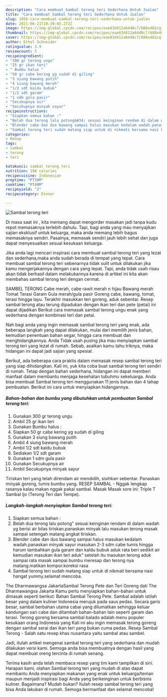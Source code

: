 ```yaml
---
description: "Cara membuat Sambal terong teri Sederhana Untuk Jualan"
title: "Cara membuat Sambal terong teri Sederhana Untuk Jualan"
slug: 1056-cara-membuat-sambal-terong-teri-sederhana-untuk-jualan
date: 2021-06-21T10:39:03.272Z
image: https://img-global.cpcdn.com/recipes/eae83d412a6448c7/680x482cq70/sambal-terong-teri-foto-resep-utama.jpg
thumbnail: https://img-global.cpcdn.com/recipes/eae83d412a6448c7/680x482cq70/sambal-terong-teri-foto-resep-utama.jpg
cover: https://img-global.cpcdn.com/recipes/eae83d412a6448c7/680x482cq70/sambal-terong-teri-foto-resep-utama.jpg
author: Ethel Schneider
ratingvalue: 3.9
reviewcount: 5
recipeingredient:
- "300 gr terong ungu"
- "25 gr ikan teri"
- " Bumbu halus "
- "50 gr cabe kering yg sudah di giling"
- "3 siung bawang putih"
- "4 siung bawang merah"
- "1/2 sdt kaldu bubuk"
- "1/2 sdt garam"
- "1 sdm gula pasir"
- "Secukupnya air"
- "Secukupnya minyak sayur"
recipeinstructions:
- "Siapkan semua bahan :"
- "Belah dua terong lalu potong&#34; sesuai keinginan rendam di dalam wadah yg berisi air bilas tiriskan.panaskan minyak lalu masukan terong masak sampai setengah matang angkat tiriskan."
- "Blender cabe dan duo bawang sampai halus masukan kedalam wadah.panaskan minyak sayur masukan 2-3 sdm cabe tumis hingga harum tambahkan gula garam dan kaldu bubuk aduk rata beri sedikit air kemudian masukan ikan teri aduk&#34; setelah itu masukan terong aduk sampai rata masak sampai bumbu meresap dan terong nya matang.matikan kompor.koreksi rasa"
- "Sambal terong teri sudah matang siap untuk di nikmati bersama nasi hangat yummy.selamat mencoba."
categories:
- Resep
tags:
- sambal
- terong
- teri

katakunci: sambal terong teri 
nutrition: 198 calories
recipecuisine: Indonesian
preptime: "PT39M"
cooktime: "PT49M"
recipeyield: "2"
recipecategory: Dinner

---
```



![Sambal terong teri](https://img-global.cpcdn.com/recipes/eae83d412a6448c7/680x482cq70/sambal-terong-teri-foto-resep-utama.jpg)

Di masa  saat ini , kita memang dapat mengorder masakan jadi tanpa kudu repot memasaknya terlebih dahulu. Tapi, bagi anda yang mau menyajikan sajian eksklusif untuk keluarga, maka anda memang lebih bagus memasaknya sendiri. Pasalnya, memasak sendiri jauh lebih sehat dan juga dapat menyesuaikan sesuai kesukaan keluarga.

Jika anda lagi mencari inspirasi cara membuat sambal terong teri yang lezat dan sederhana,maka anda sudah berada di tempat yang tepat. Cara membuat sambal terong teri  sebenarnya tidak sulit untuk dilakukan jika kamu mengerjakannya dengan cara yang tepat. Tapi, anda tidak usah risau akan tidak berhasil dalam melakukannya 
karena di artikel ini kita akan membahas sambal terong teri dengan cermat.  

SAMBEL TERONG Cabe merah, cabe rawit merah n hijau Bawang merah Tomat Terasi Garam Gula merah/gula pasir Goreng cabe, bawang, tomat, terasi hingga layu. Terakhir masukkan teri goreng, aduk sebentar. Resep sambal terong atau terung dipadukan dengan ikan teri dan pete (petai) ini dapat dijadikan Berikut cara memasak sambal terong ungu enak yang sederhana dengan kombinasi teri dan petai.

Nah bagi anda yang ingin memasak sambal terong teri yang enak, ada beberapa langkah yang dapat dilakukan, mulai dari memilih jenis bahan, kemudian penentuan bahan segar, hingga cara membuat dan menghidangkannya. Anda Tidak usah pusing jika mau menyiapkan sambal terong teri yang lezat di rumah. Sebab, asalkan kamu  tahu triknya, maka hidangan ini dapat jadi sajian yang spesial.

Berikut, ada beberapa cara praktis  dalam memasak resep sambal terong teri yang siap dihidangkan. Kali ini, yuk kita coba buat sambal terong teri sendiri di rumah. Tetap dengan bahan sederhana, hidangan ini dapat memberi manfaat dalam membantu menjaga kesehatan tubuhmu sekeluarga. Anda bisa membuat Sambal terong teri menggunakan 11 jenis bahan dan 4 tahap pembuatan. Berikut ini cara untuk menyiapkan hidangannya.

<!--inarticleads1-->

##### Bahan-bahan dan bumbu yang dibutuhkan untuk pembuatan Sambal terong teri:

1. Gunakan 300 gr terong ungu
1. Ambil 25 gr ikan teri
1. Gunakan  Bumbu halus :
1. Siapkan 50 gr cabe kering yg sudah di giling
1. Gunakan 3 siung bawang putih
1. Ambil 4 siung bawang merah
1. Ambil 1/2 sdt kaldu bubuk
1. Sediakan 1/2 sdt garam
1. Gunakan 1 sdm gula pasir
1. Gunakan Secukupnya air
1. Ambil Secukupnya minyak sayur


Tiriskan teri yang telah direndam air mendidih, sisihkan sebentar. Panaskan minyak goreng, tumis bumbu yang. RESEP SAMBAL - Nggak lengkap rasanya kalau makan nggak pakai sambal. Masak Masak sore ini: Triple T Sambal Ijo (Terong Teri dan Tempe). 

<!--inarticleads2-->

##### Langkah-langkah menyiapkan Sambal terong teri:

1. Siapkan semua bahan :
1. Belah dua terong lalu potong&#34; sesuai keinginan rendam di dalam wadah yg berisi air bilas tiriskan.panaskan minyak lalu masukan terong masak sampai setengah matang angkat tiriskan.
1. Blender cabe dan duo bawang sampai halus masukan kedalam wadah.panaskan minyak sayur masukan 2-3 sdm cabe tumis hingga harum tambahkan gula garam dan kaldu bubuk aduk rata beri sedikit air kemudian masukan ikan teri aduk&#34; setelah itu masukan terong aduk sampai rata masak sampai bumbu meresap dan terong nya matang.matikan kompor.koreksi rasa
1. Sambal terong teri sudah matang siap untuk di nikmati bersama nasi hangat yummy.selamat mencoba.


The Dharmawangsa JakartaSambal Terong Pete dan Teri Goreng dati The Dharmawangsa Jakarta Kamu perlu menyiapkan bahan-bahan untuk dimasak seperti berikut: Bahan Sambal Terong Pete. Sambal adalah istilah besar yang dalam kuliner Indonesia merujuk pada saus pedas. Secara garis besar, sambal berbahan utama cabai yang dilumatkan sehingga keluar kandungan sari cabe dan ditambah bahan-bahan lain seperti garam dan terasi. Terong goreng bersama sambal balado adalah menu populer kesukaan orang Indonesia yang Kali ini aku ingin memasak terong goreng dengan sambal serai dan ikan teri yang bukan cuma pedas. Resep Sambal Terong - Salah satu resep khas nusantara yaitu sambal atau sambel. 

Jadi, itulah artikel mengenai  sambal terong teri  yang sederhana dan mudah dilakukan versi kami. Semoga anda bisa membuatnya dengan hasil yang dapat membuat oreng tercinta di rumah senang. 

Terima kasih anda telah membaca resep yang tim kami tampilkan di sini. Harapan kami, olahan  Sambal terong teri yang mudah di atas dapat membantu Anda menyiapkan makanan yang enak untuk keluarga/teman maupun menjadi inspirasi bagi Anda yang berkeinginan untuk berbisnis kuliner. Bagaimana? Mudah bukan? Itulah resep sambal terong teri yang bisa Anda lakukan di rumah. Semoga bermanfaat dan selamat mencoba!

